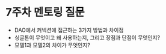 # 7주차 멘토링 질문
- DAO에서 커넥션에 접근하는 3가지 방법과 차이점
- 싱글톤이 무엇이고 왜 사용하는지, 그리고 장점과 단점이 무엇인지?
- 모델1과 모델2의 차이가 무엇인지?

